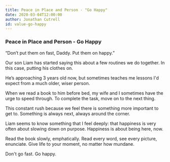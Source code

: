 ```yaml
---
title: Peace in Place and Person - "Go Happy"
date: 2020-03-04T12:00:00
author: Jonathan Cutrell
id: value-go-happy
---
```


### Peace in Place and Person - Go Happy

“Don’t put them on fast, Daddy. Put them on happy.”

Our son Liam has started saying this about a few routines we do together. In this case, putting his clothes on.

He’s approaching 3 years old now, but sometimes teaches me lessons I'd expect from a much older, wiser person.

When we read a book to him before bed, my wife and I sometimes have the urge to speed through. To complete the task, move on to the next thing.

This constant rush because we feel there is something more important to get to. Something is always next, always around the corner.

Liam seems to know something that I feel deeply: that happiness is very often about slowing down on purpose. Happiness is about being here, now.

Read the book slowly, emphatically. Read every word, see every picture, enunciate. Give life to your moment, no matter how mundane.

Don't go fast. Go happy.
